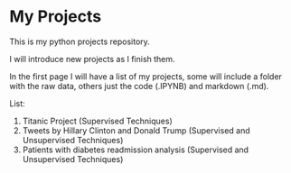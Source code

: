 # My Projects

This is my python projects repository.

I will introduce new projects as I finish them.

In the first page I will have a list of my projects, some will include a folder with the raw data, others just the code (.IPYNB) and markdown (.md).

List:

1. Titanic Project (Supervised Techniques) 
2. Tweets by Hillary Clinton and Donald Trump (Supervised and Unsupervised Techniques)
3. Patients with diabetes readmission analysis (Supervised and Unsupervised Techniques)
